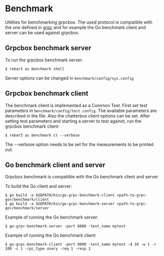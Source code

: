 Benchmark
=========
Utilities for benchmarking grpcbox. The used protocol is compatible with the one defined in [grpc](https://github.com/grpc/grpc/blob/master/src/proto/grpc/testing/benchmark_service.proto) and for example the Go benchmark client and server can be used against grpcbox.

Grpcbox benchmark server
------------------------
To run the grpcbox benchmark server:

```
$ rebar3 as benchmark shell
```

Server options can be changed in `benchmark/config/sys.config`

Grpcbox benchmark client
------------------------
The benchmark client is implemented as a Common Test. First set test parameters in `benchmark/config/test.config`. The available parameters are described in the file. Also the chatterbox client options can be set. After setting test parameters and starting a server to test against, run the grpcbox benchmark client:

```
$ rebar3 as benchmark ct --verbose
```

The --verbose option needs to be set for the measurements to be printed out.

Go benchmark client and server
------------------------------
Grpcbox benchmark is compatible with the Go benchmark client and server.

To build the Go client and server:

```
$ go build -o $GOPATH/bin/go-grpc-benchmark-client <path-to-grpc-go>/benchmark/client
$ go build -o $GOPATH/bin/go-grpc-benchmark-server <path-to-grpc-go>/benchmark/server
```

Example of running the Go benchmark server:

```
$ go-grpc-benchmark-server -port 8080 -test_name mytest
```

Example of running the Go benchmark client:

```
$ go-grpc-benchmark-client -port 8080 -test_name mytest -d 10 -w 1 -r 100 -c 1 -rpc_type unary -req 1 -resp 1
```
